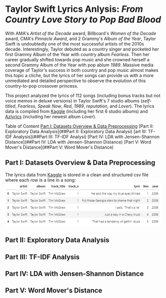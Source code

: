 # Taylor Swift Lyrics Anlysis: *From Country Love Story to Pop Bad Blood*

With AMA's *Artist of the Decade* award, Billboard's *Women of the Decade* award, CMA's *Pinnacle Award*, and 2 Grammy's *Album of the Year*, Taylor Swift is undoubtedly one of the most successful artists of the 2010s decade. Interestingly, Taylor debuted as a country singer and pocketed her first Grammy Album of the Year with country album *Fearless*. Then her career gradually shifted towards pop music and she crowned herself a second Grammy Album of the Year with pop ablum *1989*. Massive media coverage of Taylor's success in both country and pop music almost makes this topic a cliche, but the lyrics of her songs can provide us with a more unmediated and detailed perspective to observe the evolution of this country-to-pop crossover princess.

This project analyzed the lyrics of 112 songs (including bonus tracks but not voice memos in deluxe versions) in Taylor Swift's 7 studio albums (*self-titled*, *Fearless*, *Speak Now*, *Red*, *1989*, *reputation*, and *Lover*). The lyrics data is compiled from [Kaggle](https://www.kaggle.com/PromptCloudHQ/taylor-swift-song-lyrics-from-all-the-albums) (including her first 6 studio albums) and [Azlyrics](https://www.azlyrics.com/) (including her newest album *Lover*).

Table of Content
[Part I: Datasets Overview & Data Preprocessing](##Part-I:-Datasets-Overview-&-Data-Preprocessing)
[Part II: Exploratory Data Analysis](##Part II: Exploratory Data Analysi)
[art III: TF-IDF Analysis](##Part III: TF-IDF Analysi)
[Part IV: LDA with Jensen-Shannon Distance](##Part IV: LDA with Jensen-Shannon Distance)
[Part V: Word Mover's Distance](##Part V: Word Mover's Distance)

## Part I: Datasets Overview & Data Preprocessing
The lyrics data from [Kaggle](https://www.kaggle.com/PromptCloudHQ/taylor-swift-song-lyrics-from-all-the-albums) is stored in a clean and structured csv file where each row is a line in a song:
![Original_kaggle_file_head](/images/original_kaggle_file_head.png)

## Part II: Exploratory Data Analysis
## Part III: TF-IDF Analysis
## Part IV: LDA with Jensen-Shannon Distance
## Part V: Word Mover's Distance
